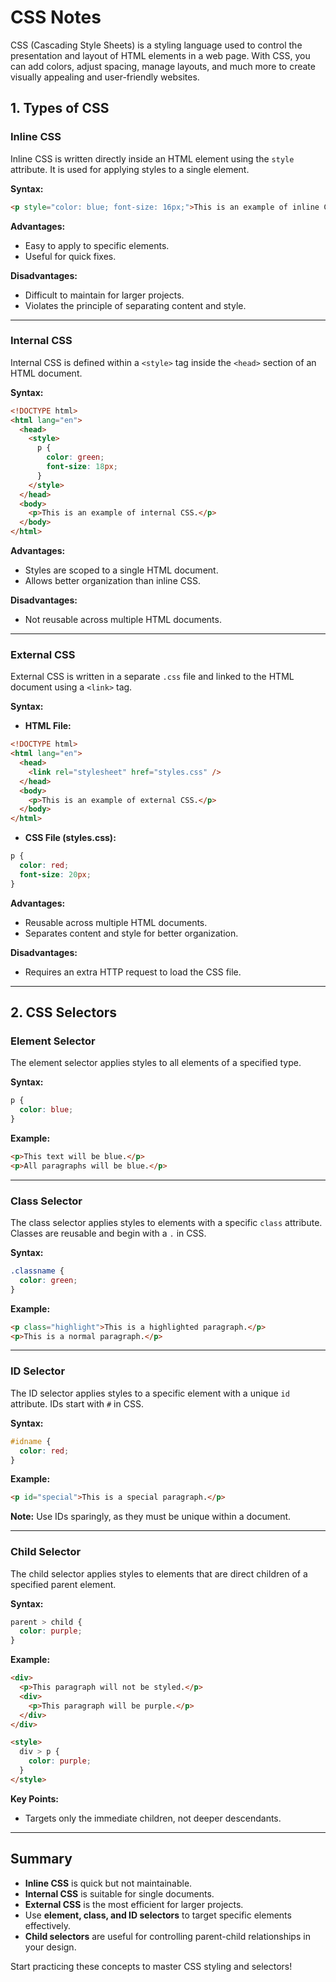 # CSS Notes

CSS (Cascading Style Sheets) is a styling language used to control the presentation and layout of HTML elements in a web page. With CSS, you can add colors, adjust spacing, manage layouts, and much more to create visually appealing and user-friendly websites.

## 1. Types of CSS

### **Inline CSS**

Inline CSS is written directly inside an HTML element using the `style` attribute. It is used for applying styles to a single element.

**Syntax:**

```html
<p style="color: blue; font-size: 16px;">This is an example of inline CSS.</p>
```

**Advantages:**

- Easy to apply to specific elements.
- Useful for quick fixes.

**Disadvantages:**

- Difficult to maintain for larger projects.
- Violates the principle of separating content and style.

---

### **Internal CSS**

Internal CSS is defined within a `<style>` tag inside the `<head>` section of an HTML document.

**Syntax:**

```html
<!DOCTYPE html>
<html lang="en">
  <head>
    <style>
      p {
        color: green;
        font-size: 18px;
      }
    </style>
  </head>
  <body>
    <p>This is an example of internal CSS.</p>
  </body>
</html>
```

**Advantages:**

- Styles are scoped to a single HTML document.
- Allows better organization than inline CSS.

**Disadvantages:**

- Not reusable across multiple HTML documents.

---

### **External CSS**

External CSS is written in a separate `.css` file and linked to the HTML document using a `<link>` tag.

**Syntax:**

- **HTML File:**

```html
<!DOCTYPE html>
<html lang="en">
  <head>
    <link rel="stylesheet" href="styles.css" />
  </head>
  <body>
    <p>This is an example of external CSS.</p>
  </body>
</html>
```

- **CSS File (styles.css):**

```css
p {
  color: red;
  font-size: 20px;
}
```

**Advantages:**

- Reusable across multiple HTML documents.
- Separates content and style for better organization.

**Disadvantages:**

- Requires an extra HTTP request to load the CSS file.

---

## 2. CSS Selectors

### **Element Selector**

The element selector applies styles to all elements of a specified type.

**Syntax:**

```css
p {
  color: blue;
}
```

**Example:**

```html
<p>This text will be blue.</p>
<p>All paragraphs will be blue.</p>
```

---

### **Class Selector**

The class selector applies styles to elements with a specific `class` attribute. Classes are reusable and begin with a `.` in CSS.

**Syntax:**

```css
.classname {
  color: green;
}
```

**Example:**

```html
<p class="highlight">This is a highlighted paragraph.</p>
<p>This is a normal paragraph.</p>
```

---

### **ID Selector**

The ID selector applies styles to a specific element with a unique `id` attribute. IDs start with `#` in CSS.

**Syntax:**

```css
#idname {
  color: red;
}
```

**Example:**

```html
<p id="special">This is a special paragraph.</p>
```

**Note:** Use IDs sparingly, as they must be unique within a document.

---

### **Child Selector**

The child selector applies styles to elements that are direct children of a specified parent element.

**Syntax:**

```css
parent > child {
  color: purple;
}
```

**Example:**

```html
<div>
  <p>This paragraph will not be styled.</p>
  <div>
    <p>This paragraph will be purple.</p>
  </div>
</div>

<style>
  div > p {
    color: purple;
  }
</style>
```

**Key Points:**

- Targets only the immediate children, not deeper descendants.

---

## Summary

- **Inline CSS** is quick but not maintainable.
- **Internal CSS** is suitable for single documents.
- **External CSS** is the most efficient for larger projects.
- Use **element, class, and ID selectors** to target specific elements effectively.
- **Child selectors** are useful for controlling parent-child relationships in your design.

Start practicing these concepts to master CSS styling and selectors!
